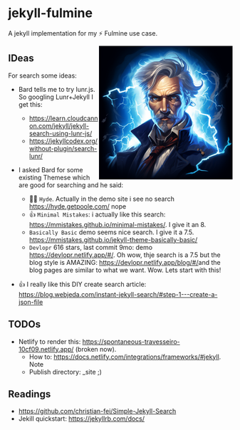 # jekyll-fulmine
A jekyll implementation for my ⚡️ Fulmine use case.

 <img src='https://github.com/palladius/jekyll-fulmine/raw/main/fulmine/logo.png' height='300' align='right' />

## IDeas

For search some ideas:

* Bard tells me to try lunr.js. So googling Lunr+Jekyll I get this:
  * <https://learn.cloudcannon.com/jekyll/jekyll-search-using-lunr-js/>
  * <https://jekyllcodex.org/without-plugin/search-lunr/>
* I asked Bard for some existing Themese which are good for searching and he said:
  * 👎🏾 `Hyde`. Actually in the demo site i see no search <https://hyde.getpoole.com/> nope
  * 👍 `Minimal Mistakes`: i actually like this search: <https://mmistakes.github.io/minimal-mistakes/>. I give it an 8.
  * `Basically Basic` demo seems nice search. I give it a 7.5. <https://mmistakes.github.io/jekyll-theme-basically-basic/>
  * `Devlopr` 616 stars, last commit 9mo: demo <https://devlopr.netlify.app/#/>. Oh wow, thje search is a 7.5 but the blog style
    is AMAZING: <https://devlopr.netlify.app/blog/#/>and the blog pages are similar to what we want. Wow.
    Lets start with this!

* 👍 I really like this DIY create search article: <https://blog.webjeda.com/instant-jekyll-search/#step-1---create-a-json-file>

## TODOs

* Netlify to render this: <https://spontaneous-travesseiro-10cf09.netlify.app/> (broken now).
  * How to: <https://docs.netlify.com/integrations/frameworks/#jekyll>. Note
  * Publish directory: _site ;)


## Readings

* <https://github.com/christian-fei/Simple-Jekyll-Search>
* Jekill quickstart: <https://jekyllrb.com/docs/>
